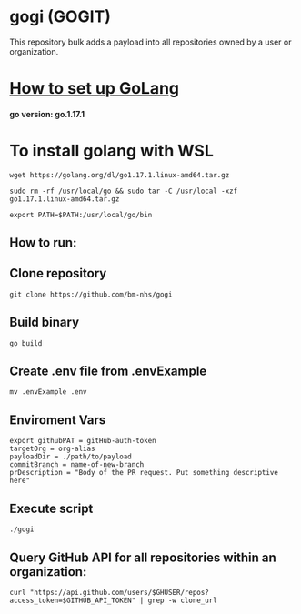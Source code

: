 # gogi (GOGIT)
This repository bulk adds a payload into all repositories owned by a user or organization.

# [How to set up GoLang](https://www.digitalocean.com/community/tutorials/how-to-build-and-install-go-programs)
#### go version: go.1.17.1
# To install golang with WSL  
```wget https://golang.org/dl/go1.17.1.linux-amd64.tar.gz```

```sudo rm -rf /usr/local/go && sudo tar -C /usr/local -xzf go1.17.1.linux-amd64.tar.gz```

```export PATH=$PATH:/usr/local/go/bin```
## How to run: 
##  Clone repository
	git clone https://github.com/bm-nhs/gogi
##  Build binary
	go build
##  Create .env file from .envExample
	mv .envExample .env	
## Enviroment Vars
	export githubPAT = gitHub-auth-token
	targetOrg = org-alias
	payloadDir = ./path/to/payload
	commitBranch = name-of-new-branch
	prDescription = "Body of the PR request. Put something descriptive here"
##  Execute script
	./gogi
## Query GitHub API for all repositories within an organization:
```
curl "https://api.github.com/users/$GHUSER/repos?access_token=$GITHUB_API_TOKEN" | grep -w clone_url
```

